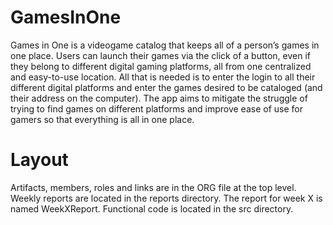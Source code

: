 # GamesInOne
Games in One is a videogame catalog that keeps all of a person’s games in one place. Users can launch their games via the click of a button, even if they belong to different digital gaming platforms, all from one centralized and easy-to-use location. All that is needed is to enter the login to all their different digital platforms and enter the games desired to be cataloged (and their address on the computer). The app aims to mitigate the struggle of trying to find games on different platforms and improve ease of use for gamers so that everything is all in one place.
# Layout
Artifacts, members, roles and links are in the ORG file at the top level. Weekly reports are located in the reports directory. The report for week X is named WeekXReport. Functional code is located in the src directory.